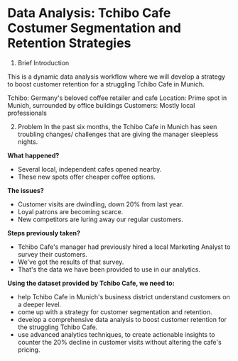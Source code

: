 # Data Analysis: Tchibo Cafe Costumer Segmentation and Retention Strategies

1. Brief Introduction

This is a dynamic data analysis workflow where we will develop a strategy to boost customer retention for a struggling Tchibo Cafe in Munich.

Tchibo: Germany's beloved coffee retailer and cafe
Location: Prime spot in Munich, surrounded by office buildings
Customers: Mostly local professionals

2. Problem
In the past six months, the Tchibo Cafe in Munich has seen troubling changes/ challenges that are giving the manager sleepless nights.

**What happened?**
- Several local, independent cafes opened nearby.
- These new spots offer cheaper coffee options.

**The issues?**
- Customer visits are dwindling, down 20% from last year.
- Loyal patrons are becoming scarce.
- New competitors are luring away our regular customers.

**Steps previously taken?**
- Tchibo Cafe's manager had previously hired a local Marketing Analyst to survey their customers.
- We've got the results of that survey.
- That's the data we have been provided to use in our analytics.

**Using the dataset provided by Tchibo Cafe, we need to:**
- help Tchibo Cafe in Munich's business district understand customers on a deeper level.
- come up with a strategy for customer segmentation and retention.
- develop a comprehensive data analysis to boost customer retention for the struggling Tchibo Cafe.
- use advanced analytics techniques, to create actionable insights to counter the 20% decline in customer visits without altering the cafe's pricing.
